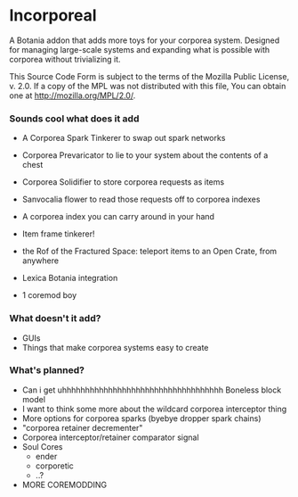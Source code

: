 Incorporeal
===========

A Botania addon that adds more toys for your corporea system. Designed for managing large-scale systems and expanding what is possible with corporea without trivializing it.

This Source Code Form is subject to the terms of the Mozilla Public License, v. 2.0. If a copy of the MPL was not distributed with this file, You can obtain one at http://mozilla.org/MPL/2.0/.

### Sounds cool what does it add

* A Corporea Spark Tinkerer to swap out spark networks
* Corporea Prevaricator to lie to your system about the contents of a chest
* Corporea Solidifier to store corporea requests as items
* Sanvocalia flower to read those requests off to corporea indexes
* A corporea index you can carry around in your hand
* Item frame tinkerer!
* the Rof of the Fractured Space: teleport items to an Open Crate, from anywhere

* Lexica Botania integration
* 1 coremod boy

### What doesn't it add?

* GUIs
* Things that make corporea systems easy to create

### What's planned?

* Can i get uhhhhhhhhhhhhhhhhhhhhhhhhhhhhhhhhhhh Boneless block model
* I want to think some more about the wildcard corporea interceptor thing
* More options for corporea sparks (byebye dropper spark chains)
* "corporea retainer decrementer"
* Corporea interceptor/retainer comparator signal
* Soul Cores
  * ender
  * corporetic
  * ..?
* MORE COREMODDING